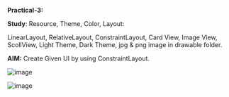**Practical-3:**

**Study**: Resource, Theme, Color, Layout:

LinearLayout, RelativeLayout,  ConstraintLayout, Card View, Image View, ScollView, Light Theme, Dark Theme, jpg & png image in drawable folder.


**AIM:** Create Given UI by using ConstraintLayout.

![image](https://github.com/rutviprajapati16/MAD_Practical3_21012011123/assets/97946004/c9b103ad-837c-48ea-9209-d35c8774ac1b)



![image](https://github.com/rutviprajapati16/MAD_Practical3_21012011123/assets/97946004/6047175c-4788-420d-b6ca-d38690fcd296)

